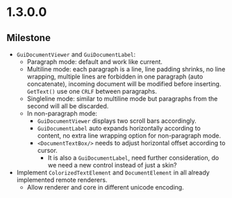 # 1.3.0.0

## Milestone

- `GuiDocumentViewer` and `GuiDocumentLabel`:
  - Paragraph mode: default and work like current.
  - Multiline mode: each paragraph is a line, line padding shrinks, no line wrapping, multiple lines are forbidden in one paragraph (auto concatenate), incoming document will be modified before inserting. `GetText()` use one `CRLF` between paragraphs.
  - Singleline mode: similar to multiline mode but paragraphs from the second will all be discarded.
  - In non-paragraph mode:
    - `GuiDocumentViewer` displays two scroll bars accordingly.
    - `GuiDocumentLabel` auto expands horizontally according to content, no extra line wrapping option for non-paragraph mode.
    - `<DocumentTextBox/>` needs to adjust horizontal offset according to cursor.
      - It is also a `GuiDocumentLabel`, need further consideration, do we need a new control instead of just a skin?
- Implement `ColorizedTextElement` and `DocumentElement` in all already implemented remote renderers.
  - Allow renderer and core in different unicode encoding.
